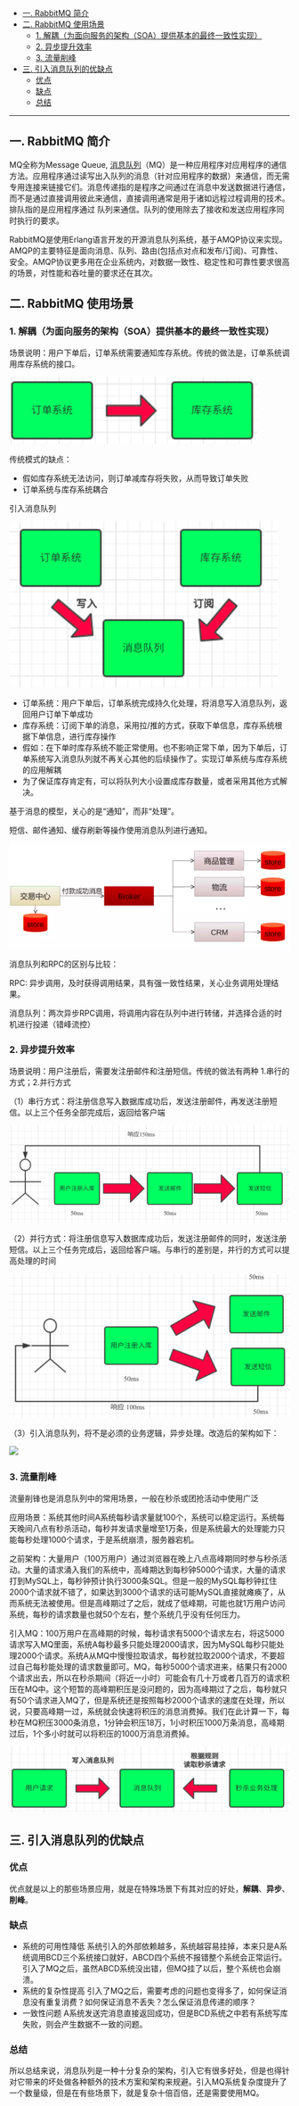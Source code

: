 - [一. RabbitMQ 简介](#--r简介---)
- [二. RabbitMQ 使用场景](#--使用场景-----)
  * [1. 解耦（为面向服务的架构（SOA）提供基本的最终一致性实现）](#1-------------soa--------------)
  * [2. 异步提升效率](#2-------)
  * [3. 流量削峰](#3-----)
- [三. 引入消息队列的优缺点](#------------)
  * [优点](#--)
  * [缺点](#--)
  * [总结](#--)
-----

## 一. RabbitMQ 简介
MQ全称为Message Queue, [消息队列](https://baike.baidu.com/item/%E6%B6%88%E6%81%AF%E9%98%9F%E5%88%97/4751675)（MQ）是一种应用程序对应用程序的通信方法。应用程序通过读写出入队列的消息（针对应用程序的数据）来通信，而无需专用连接来链接它们。消息传递指的是程序之间通过在消息中发送数据进行通信，而不是通过直接调用彼此来通信，直接调用通常是用于诸如远程过程调用的技术。排队指的是应用程序通过 队列来通信。队列的使用除去了接收和发送应用程序同时执行的要求。

RabbitMQ是使用Erlang语言开发的开源消息队列系统，基于AMQP协议来实现。AMQP的主要特征是面向消息、队列、路由(包括点对点和发布/订阅)、可靠性、 安全。AMQP协议更多用在企业系统内，对数据一致性、稳定性和可靠性要求很高的场景，对性能和吞吐量的要求还在其次。
## 二. RabbitMQ 使用场景

### 1. 解耦（为面向服务的架构（SOA）提供基本的最终一致性实现）

场景说明：用户下单后，订单系统需要通知库存系统。传统的做法是，订单系统调用库存系统的接口。

![](img/1543774-20181230161453584-1408882082.png)


传统模式的缺点：

- 假如库存系统无法访问，则订单减库存将失败，从而导致订单失败
- 订单系统与库存系统耦合

引入消息队列

![](img/1543774-20181230161629544-1982252764-20190621171959358.png)


- 订单系统：用户下单后，订单系统完成持久化处理，将消息写入消息队列，返回用户订单下单成功
- 库存系统：订阅下单的消息，采用拉/推的方式，获取下单信息，库存系统根据下单信息，进行库存操作
- 假如：在下单时库存系统不能正常使用。也不影响正常下单，因为下单后，订单系统写入消息队列就不再关心其他的后续操作了。实现订单系统与库存系统的应用解耦  
- 为了保证库存肯定有，可以将队列大小设置成库存数量，或者采用其他方式解决。



基于消息的模型，关心的是“通知”，而非“处理”。

短信、邮件通知、缓存刷新等操作使用消息队列进行通知。

![](img/1543774-20181230161649412-888018070.png)



消息队列和RPC的区别与比较：

RPC: 异步调用，及时获得调用结果，具有强一致性结果，关心业务调用处理结果。

消息队列：两次异步RPC调用，将调用内容在队列中进行转储，并选择合适的时机进行投递（错峰流控）



### 2. 异步提升效率

场景说明：用户注册后，需要发注册邮件和注册短信。传统的做法有两种 1.串行的方式；2.并行方式

（1）串行方式：将注册信息写入数据库成功后，发送注册邮件，再发送注册短信。以上三个任务全部完成后，返回给客户端

![](img/1543774-20181230161533981-1782685993.png)


（2）并行方式：将注册信息写入数据库成功后，发送注册邮件的同时，发送注册短信。以上三个任务完成后，返回给客户端。与串行的差别是，并行的方式可以提高处理的时间

![](img/1543774-20181230161550635-1448999026.png)


（3）引入消息队列，将不是必须的业务逻辑，异步处理。改造后的架构如下：

![](https://img2018.cnblogs.com/blog/1543774/201812/1543774-20181230161605799-363702530.png)




### 3. 流量削峰
流量削锋也是消息队列中的常用场景，一般在秒杀或团抢活动中使用广泛

应用场景：系统其他时间A系统每秒请求量就100个，系统可以稳定运行。系统每天晚间八点有秒杀活动，每秒并发请求量增至1万条，但是系统最大的处理能力只能每秒处理1000个请求，于是系统崩溃，服务器宕机。

之前架构：大量用户（100万用户）通过浏览器在晚上八点高峰期同时参与秒杀活动。大量的请求涌入我们的系统中，高峰期达到每秒钟5000个请求，大量的请求打到MySQL上，每秒钟预计执行3000条SQL。但是一般的MySQL每秒钟扛住2000个请求就不错了，如果达到3000个请求的话可能MySQL直接就瘫痪了，从而系统无法被使用。但是高峰期过了之后，就成了低峰期，可能也就1万用户访问系统，每秒的请求数量也就50个左右，整个系统几乎没有任何压力。

引入MQ：100万用户在高峰期的时候，每秒请求有5000个请求左右，将这5000请求写入MQ里面，系统A每秒最多只能处理2000请求，因为MySQL每秒只能处理2000个请求。系统A从MQ中慢慢拉取请求，每秒就拉取2000个请求，不要超过自己每秒能处理的请求数量即可。MQ，每秒5000个请求进来，结果只有2000个请求出去，所以在秒杀期间（将近一小时）可能会有几十万或者几百万的请求积压在MQ中。这个短暂的高峰期积压是没问题的，因为高峰期过了之后，每秒就只有50个请求进入MQ了，但是系统还是按照每秒2000个请求的速度在处理，所以说，只要高峰期一过，系统就会快速将积压的消息消费掉。我们在此计算一下，每秒在MQ积压3000条消息，1分钟会积压18万，1小时积压1000万条消息，高峰期过后，1个多小时就可以将积压的1000万消息消费掉。

![](img/1543774-20181230161744411-963536299.png)

## 三. 引入消息队列的优缺点

### 优点
优点就是以上的那些场景应用，就是在特殊场景下有其对应的好处，**解耦**、**异步**、**削峰**。

### 缺点
* 系统的可用性降低
系统引入的外部依赖越多，系统越容易挂掉，本来只是A系统调用BCD三个系统接口就好，ABCD四个系统不报错整个系统会正常运行。引入了MQ之后，虽然ABCD系统没出错，但MQ挂了以后，整个系统也会崩溃。
* 系统的复杂性提高
引入了MQ之后，需要考虑的问题也变得多了，如何保证消息没有重复消费？如何保证消息不丢失？怎么保证消息传递的顺序？
* 一致性问题
A系统发送完消息直接返回成功，但是BCD系统之中若有系统写库失败，则会产生数据不一致的问题。

### 总结
所以总结来说，消息队列是一种十分复杂的架构，引入它有很多好处，但是也得针对它带来的坏处做各种额外的技术方案和架构来规避。引入MQ系统复杂度提升了一个数量级，但是在有些场景下，就是复杂十倍百倍，还是需要使用MQ。
